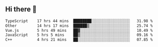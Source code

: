 ## Hi there 👋

<!--START_SECTION:waka-->

```txt
TypeScript    17 hrs 44 mins  ████████░░░░░░░░░░░░░░░░░   31.98 %
Other         14 hrs 17 mins  ██████▒░░░░░░░░░░░░░░░░░░   25.74 %
Vue.js        5 hrs 49 mins   ██▓░░░░░░░░░░░░░░░░░░░░░░   10.49 %
JavaScript    5 hrs 5 mins    ██▒░░░░░░░░░░░░░░░░░░░░░░   09.16 %
C++           4 hrs 21 mins   ██░░░░░░░░░░░░░░░░░░░░░░░   07.85 %
```

<!--END_SECTION:waka-->
